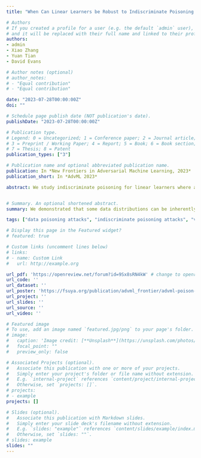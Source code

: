 ```yaml
---
title: "When Can Linear Learners be Robust to Indiscriminate Poisoning Attacks?"

# Authors
# If you created a profile for a user (e.g. the default `admin` user), write the username (folder name) here 
# and it will be replaced with their full name and linked to their profile.
authors:
- admin
- Xiao Zhang
- Yuan Tian
- David Evans

# Author notes (optional)
# author_notes:
# - "Equal contribution"
# - "Equal contribution"

date: "2023-07-28T00:00:00Z"
doi: ""

# Schedule page publish date (NOT publication's date).
publishDate: "2023-07-28T00:00:00Z"

# Publication type.
# Legend: 0 = Uncategorized; 1 = Conference paper; 2 = Journal article;
# 3 = Preprint / Working Paper; 4 = Report; 5 = Book; 6 = Book section;
# 7 = Thesis; 8 = Patent
publication_types: ["3"]

# Publication name and optional abbreviated publication name.
publication: In *New Frontiers in Adversarial Machine Learning, 2023*
publication_short: In *AdvML 2023*

abstract: We study indiscriminate poisoning for linear learners where an adversary injects a few crafted examples into the training data with the goal of forcing the induced model to incur higher test error. Inspired by the observation that linear learners on some datasets are able to resist the best known attacks even without any defenses, we further investigate whether datasets can be inherently robust to indiscriminate poisoning attacks for linear learners. For theoretical Gaussian distributions, we rigorously characterize the behavior of an optimal poisoning attack, defined as the poisoning strategy that attains the maximum risk of the induced model at a given poisoning budget. Our results prove that linear learners can indeed be robust to indiscriminate poisoning if the class-wise data distributions are well-separated with low variance and the size of the constraint set containing all permissible poisoning points is also small. These findings largely explain the drastic variation in empirical attack performance of the state-of-the-art poisoning attacks across benchmark datasets, making an important initial step towards understanding the underlying reasons some learning tasks are vulnerable to data poisoning attacks.


# Summary. An optional shortened abstract.
summary: We demonstrated that some data distributions can be inherently robust to poisoning, and that improving distributional quality can enhance resistance to poisoning attacks.

tags: ["data poisoning attacks", "indiscriminate poisoning attacks", "variation in susceptibility"]

# Display this page in the Featured widget?
# featured: true

# Custom links (uncomment lines below)
# links:
# - name: Custom Link
#   url: http://example.org

url_pdf: 'https://openreview.net/forum?id=9Sx8sRN4kW' # change to openreview icon later
url_code: ''
url_dataset: ''
url_poster: 'https://fsuya.org/publication/advml_frontier/advml-poison-poster.pdf'
url_project: ''
url_slides: ''
url_source: ''
url_video: ''

# Featured image
# To use, add an image named `featured.jpg/png` to your page's folder. 
# image:
#   caption: 'Image credit: [**Unsplash**](https://unsplash.com/photos/pLCdAaMFLTE)'
#   focal_point: ""
#   preview_only: false

# Associated Projects (optional).
#   Associate this publication with one or more of your projects.
#   Simply enter your project's folder or file name without extension.
#   E.g. `internal-project` references `content/project/internal-project/index.md`.
#   Otherwise, set `projects: []`.
# projects:
# - example
projects: []

# Slides (optional).
#   Associate this publication with Markdown slides.
#   Simply enter your slide deck's filename without extension.
#   E.g. `slides: "example"` references `content/slides/example/index.md`.
#   Otherwise, set `slides: ""`.
# slides: example
slides: ""
---
```


<!-- {{% callout note %}}
Click the *Cite* button above to demo the feature to enable visitors to import publication metadata into their reference management software.
{{% /callout %}}

{{% callout note %}}
Create your slides in Markdown - click the *Slides* button to check out the example.
{{% /callout %}}

Supplementary notes can be added here, including [code, math, and images](https://wowchemy.com/docs/writing-markdown-latex/). -->

